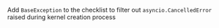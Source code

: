 Add `BaseException` to the checklist to filter out `asyncio.CancelledError` raised during kernel creation process
